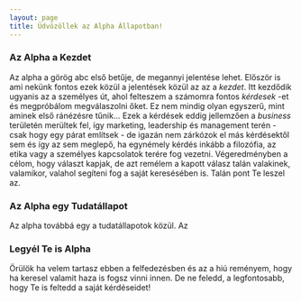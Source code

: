 ```yaml
---
layout: page
title: Üdvözöllek az Alpha Állapotban!
---
```


### Az Alpha a Kezdet

Az alpha a görög abc első betűje, de megannyi jelentése lehet. Először is ami nekünk fontos ezek közül a jelentések közül az az a *kezdet*. Itt kezdődik ugyanis az a személyes út, ahol felteszem a számomra fontos *kérdesek* -et és megpróbálom megválaszolni őket. Ez nem mindig olyan egyszerű, mint aminek első ránézésre tűnik... Ezek a kérdések eddig jellemzően a *business* területén merültek fel, így marketing, leadership és management terén - csak hogy egy párat említsek - de igazán nem zárkózok el más kérdésektől sem és így az sem meglepő, ha egynémely kérdés inkább a filozófia, az etika vagy a személyes kapcsolatok terére fog vezetni. Végeredményben a célom, hogy választ kapjak, de azt remélem a kapott válasz talán valakinek, valamikor, valahol segíteni fog a saját keresésében is. Talán pont Te leszel az.

### Az Alpha egy Tudatállapot

Az alpha továbbá egy a tudatállapotok közül. Az 

### Legyél Te is Alpha

Örülök ha velem tartasz ebben a felfedezésben és az a hiú reményem, hogy ha keresel valamit haza is fogsz vinni innen. De ne feledd, a legfontosabb, hogy Te is feltedd a saját kérdéseidet!
